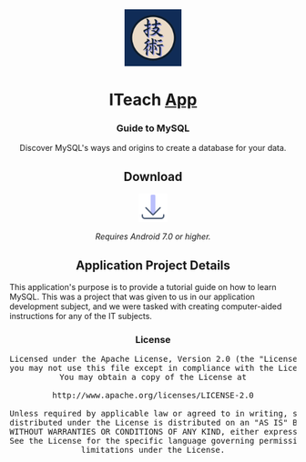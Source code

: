 <div align="center">
<a href="https://github.com/Kawtsun/ITeach">
    <img src="./.github/assets/logo.png" alt="ITeach logo" title="ITeach Logo" width="100" border-radius="15"/>
</a>

# ITeach [App](#)

### Guide to MySQL
Discover MySQL's ways and origins to create a database for your data.


## Download

<a href="https://github.com/Kawtsun/ITeach/releases">
    <img src="./.github/assets/download.png" alt="Download" title="Download" width="50"/>
</a>

*Requires Android 7.0 or higher.*

## Application Project Details

<div align="left">

This application\'s purpose is to provide a tutorial guide on how to learn MySQL. This was a project that was given to us in our application development subject, and we were tasked with creating computer-aided instructions for any of the IT subjects.

</div>

### License

<pre>
Licensed under the Apache License, Version 2.0 (the "License");
you may not use this file except in compliance with the License.
You may obtain a copy of the License at

http://www.apache.org/licenses/LICENSE-2.0

Unless required by applicable law or agreed to in writing, software
distributed under the License is distributed on an "AS IS" BASIS,
WITHOUT WARRANTIES OR CONDITIONS OF ANY KIND, either express or implied.
See the License for the specific language governing permissions and
limitations under the License.
</pre>

</div>

